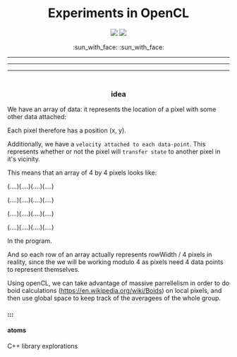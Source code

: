 <h1 align="center">
  <br>
  Experiments in OpenCL
  <br>
</h1>

<p align="center"> <img src="https://img.shields.io/badge/OpenCL-v2-white" > <img src="https://img.shields.io/badge/OpenCL-v1.2-white" > </p>

<p align="center"> :sun_with_face: :sun_with_face:</p>

-----
-----
-----

<h3 align="center">
  <br>
  idea
  <br>
</h3>

We have an array of data: it represents the location of a pixel with some other data attached:

Each pixel therefore has a position (x, y).

Additionally, we have a `velocity attached to each data-point`. This represents whether or not the pixel will `transfer state` to another pixel in it's vicinity.

This means that an array of 4 by 4 pixels looks like:

(....)(....)(....)(....)

(....)(....)(....)(....)

(....)(....)(....)(....)

(....)(....)(....)(....)

In the program.

And so each row of an array actually represents rowWidth / 4 pixels in reality, since the we will be working modulo 4 as pixels need 4 data points to represent themselves.

Using openCL, we can take advantage of massive parrellelism in order to do boid calculations (https://en.wikipedia.org/wiki/Boids) on local pixels, and then use global space to keep track of the averagees of the whole group.

#### :::

#### atoms

C++ library explorations
